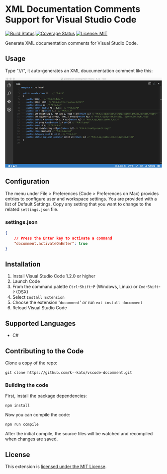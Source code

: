 # XML Documentation Comments Support for Visual Studio Code

[![Build Status](https://travis-ci.org/k--kato/vscode-docomment.svg?branch=master)](https://travis-ci.org/k--kato/vscode-docomment)
[![Coverage Status](https://coveralls.io/repos/k--kato/vscode-docomment/badge.svg?branch=master&service=github)](https://coveralls.io/github/k--kato/vscode-docomment?branch=master)
[![License: MIT](http://img.shields.io/badge/license-MIT-orange.svg)](LICENSE)

Generate XML documentation comments for Visual Studio Code.


## Usage

Type "///", it auto-generates an XML doucumentation comment like this:

![docomment](images/docomment.gif)


## Configuration

The menu under File > Preferences (Code > Preferences on Mac) provides entries to configure user and workspace settings. You are provided with a list of Default Settings. Copy any setting that you want to change to the related `settings.json` file.

### settings.json

```json
{
    // Press the Enter key to activate a command
    "docomment.activateOnEnter": true
}
```


## Installation

1. Install Visual Studio Code 1.2.0 or higher
1. Launch Code
1. From the command palette `Ctrl`-`Shift`-`P` (Windows, Linux) or `Cmd`-`Shift`-`P` (OSX)
1. Select `Install Extension`
1. Choose the extension '`docomment`' *or* run `ext install docomment`
1. Reload Visual Studio Code


## Supported Languages

- C#


## Contributing to the Code

Clone a copy of the repo:

```
git clone https://github.com/k--kato/vscode-docomment.git
```

### Building the code

First, install the package dependencies:

```
npm install
```

Now you can compile the code:

```
npm run compile
```

After the initial compile, the source files will be watched and recompiled
when changes are saved.


## License

This extension is [licensed under the MIT License](LICENSE.txt).
